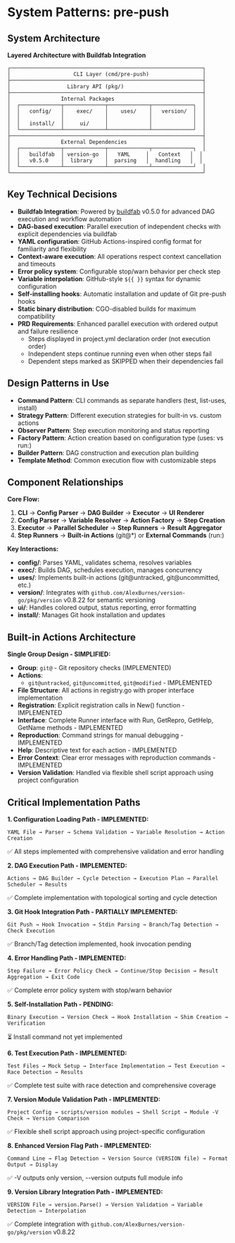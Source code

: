 # System Patterns: pre-push

## System Architecture
**Layered Architecture with Buildfab Integration**

```
┌─────────────────────────────────────────────────────────────┐
│                    CLI Layer (cmd/pre-push)                 │
├─────────────────────────────────────────────────────────────┤
│                  Library API (pkg/)                         │
├─────────────────────────────────────────────────────────────┤
│                Internal Packages                            │
│  ┌─────────────┬─────────────┬─────────────┬─────────────┐  │
│  │   config/   │    exec/    │    uses/    │   version/  │  │
│  │             │             │             │             │  │
│  │   install/  │     ui/     │             │             │  │
│  └─────────────┴─────────────┴─────────────┴─────────────┘  │
├─────────────────────────────────────────────────────────────┤
│                External Dependencies                        │
│  ┌─────────────┬─────────────┬─────────────┬─────────────┐  │
│  │   buildfab  │ version-go  │   YAML     │   Context   │  │
│  │   v0.5.0    │  library    │  parsing   │  handling   │  │
│  └─────────────┴─────────────┴─────────────┴─────────────┘  │
└─────────────────────────────────────────────────────────────┘
```

## Key Technical Decisions
- **Buildfab Integration**: Powered by [buildfab](https://github.com/AlexBurnes/buildfab) v0.5.0 for advanced DAG execution and workflow automation
- **DAG-based execution**: Parallel execution of independent checks with explicit dependencies via buildfab
- **YAML configuration**: GitHub Actions-inspired config format for familiarity and flexibility
- **Context-aware execution**: All operations respect context cancellation and timeouts
- **Error policy system**: Configurable stop/warn behavior per check step
- **Variable interpolation**: GitHub-style `${{ }}` syntax for dynamic configuration
- **Self-installing hooks**: Automatic installation and update of Git pre-push hooks
- **Static binary distribution**: CGO-disabled builds for maximum compatibility
- **PRD Requirements**: Enhanced parallel execution with ordered output and failure resilience
  - Steps displayed in project.yml declaration order (not execution order)
  - Independent steps continue running even when other steps fail
  - Dependent steps marked as SKIPPED when their dependencies fail

## Design Patterns in Use
- **Command Pattern**: CLI commands as separate handlers (test, list-uses, install)
- **Strategy Pattern**: Different execution strategies for built-in vs. custom actions
- **Observer Pattern**: Step execution monitoring and status reporting
- **Factory Pattern**: Action creation based on configuration type (uses: vs run:)
- **Builder Pattern**: DAG construction and execution plan building
- **Template Method**: Common execution flow with customizable steps

## Component Relationships
**Core Flow:**
1. **CLI** → **Config Parser** → **DAG Builder** → **Executor** → **UI Renderer**
2. **Config Parser** → **Variable Resolver** → **Action Factory** → **Step Creation**
3. **Executor** → **Parallel Scheduler** → **Step Runners** → **Result Aggregator**
4. **Step Runners** → **Built-in Actions** (git@*) or **External Commands** (run:)

**Key Interactions:**
- **config/**: Parses YAML, validates schema, resolves variables
- **exec/**: Builds DAG, schedules execution, manages concurrency
- **uses/**: Implements built-in actions (git@untracked, git@uncommitted, etc.)
- **version/**: Integrates with `github.com/AlexBurnes/version-go/pkg/version` v0.8.22 for semantic versioning
- **ui/**: Handles colored output, status reporting, error formatting
- **install/**: Manages Git hook installation and updates

## Built-in Actions Architecture
**Single Group Design - SIMPLIFIED:**
- **Group**: `git@` - Git repository checks (IMPLEMENTED)
- **Actions**: 
  - `git@untracked`, `git@uncommitted`, `git@modified` - IMPLEMENTED
- **File Structure**: All actions in registry.go with proper interface implementation
- **Registration**: Explicit registration calls in New() function - IMPLEMENTED
- **Interface**: Complete Runner interface with Run, GetRepro, GetHelp, GetName methods - IMPLEMENTED
- **Reproduction**: Command strings for manual debugging - IMPLEMENTED
- **Help**: Descriptive text for each action - IMPLEMENTED
- **Error Context**: Clear error messages with reproduction commands - IMPLEMENTED
- **Version Validation**: Handled via flexible shell script approach using project configuration

## Critical Implementation Paths
**1. Configuration Loading Path - IMPLEMENTED:**
```
YAML File → Parser → Schema Validation → Variable Resolution → Action Creation
```
✅ All steps implemented with comprehensive validation and error handling

**2. DAG Execution Path - IMPLEMENTED:**
```
Actions → DAG Builder → Cycle Detection → Execution Plan → Parallel Scheduler → Results
```
✅ Complete implementation with topological sorting and cycle detection

**3. Git Hook Integration Path - PARTIALLY IMPLEMENTED:**
```
Git Push → Hook Invocation → Stdin Parsing → Branch/Tag Detection → Check Execution
```
✅ Branch/Tag detection implemented, hook invocation pending

**4. Error Handling Path - IMPLEMENTED:**
```
Step Failure → Error Policy Check → Continue/Stop Decision → Result Aggregation → Exit Code
```
✅ Complete error policy system with stop/warn behavior

**5. Self-Installation Path - PENDING:**
```
Binary Execution → Version Check → Hook Installation → Shim Creation → Verification
```
⏳ Install command not yet implemented

**6. Test Execution Path - IMPLEMENTED:**
```
Test Files → Mock Setup → Interface Implementation → Test Execution → Race Detection → Results
```
✅ Complete test suite with race detection and comprehensive coverage

**7. Version Module Validation Path - IMPLEMENTED:**
```
Project Config → scripts/version modules → Shell Script → Module -V Check → Version Comparison
```
✅ Flexible shell script approach using project-specific configuration

**8. Enhanced Version Flag Path - IMPLEMENTED:**
```
Command Line → Flag Detection → Version Source (VERSION file) → Format Output → Display
```
✅ -V outputs only version, --version outputs full module info

**9. Version Library Integration Path - IMPLEMENTED:**
```
VERSION File → version.Parse() → Version Validation → Variable Detection → Interpolation
```
✅ Complete integration with `github.com/AlexBurnes/version-go/pkg/version` v0.8.22